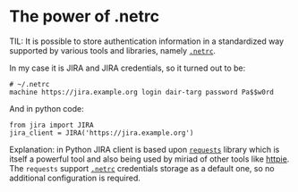 # The power of .netrc

TIL: It is possible to store authentication information in a standardized
way supported by various tools and libraries, namely
[`.netrc`](https://www.gnu.org/software/inetutils/manual/html_node/The-_002enetrc-file.html).

In my case it is JIRA and JIRA credentials, so it turned out to be:

    # ~/.netrc
    machine https://jira.example.org login dair-targ password Pa$$w0rd

And in python code:

    from jira import JIRA
    jira_client = JIRA('https://jira.example.org')

Explanation: in Python JIRA client is based upon [`requests`](http://docs.python-requests.org/en/master/) library
which is itself a powerful tool and also being used by miriad of other tools like [httpie](https://httpie.org/).
The `requests` support [`.netrc`](http://docs.python-requests.org/en/master/user/authentication/#netrc-authentication)
credentials storage as a default one, so no additional configuration is required.
